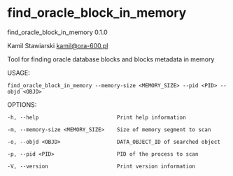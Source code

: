# find_oracle_block_in_memory

find_oracle_block_in_memory 0.1.0

Kamil Stawiarski <kamil@ora-600.pl>

Tool for finding oracle database blocks and blocks metadata in memory

USAGE:

    find_oracle_block_in_memory --memory-size <MEMORY_SIZE> --pid <PID> --objd <OBJD>

OPTIONS:

    -h, --help                         Print help information

    -m, --memory-size <MEMORY_SIZE>    Size of memory segment to scan

    -o, --objd <OBJD>                  DATA_OBJECT_ID of searched object

    -p, --pid <PID>                    PID of the process to scan

    -V, --version                      Print version information


